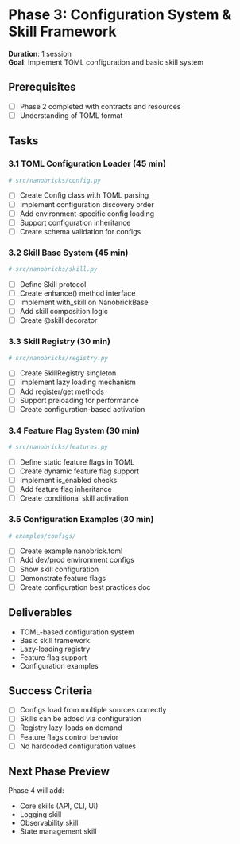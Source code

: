 # Phase 3: Configuration System & Skill Framework

**Duration**: 1 session  
**Goal**: Implement TOML configuration and basic skill system

## Prerequisites

- [ ] Phase 2 completed with contracts and resources
- [ ] Understanding of TOML format

## Tasks

### 3.1 TOML Configuration Loader (45 min)

```python
# src/nanobricks/config.py
```

- [ ] Create Config class with TOML parsing
- [ ] Implement configuration discovery order
- [ ] Add environment-specific config loading
- [ ] Support configuration inheritance
- [ ] Create schema validation for configs

### 3.2 Skill Base System (45 min)

```python
# src/nanobricks/skill.py
```

- [ ] Define Skill protocol
- [ ] Create enhance() method interface
- [ ] Implement with_skill on NanobrickBase
- [ ] Add skill composition logic
- [ ] Create @skill decorator

### 3.3 Skill Registry (30 min)

```python
# src/nanobricks/registry.py
```

- [ ] Create SkillRegistry singleton
- [ ] Implement lazy loading mechanism
- [ ] Add register/get methods
- [ ] Support preloading for performance
- [ ] Create configuration-based activation

### 3.4 Feature Flag System (30 min)

```python
# src/nanobricks/features.py
```

- [ ] Define static feature flags in TOML
- [ ] Create dynamic feature flag support
- [ ] Implement is_enabled checks
- [ ] Add feature flag inheritance
- [ ] Create conditional skill activation

### 3.5 Configuration Examples (30 min)

```toml
# examples/configs/
```

- [ ] Create example nanobrick.toml
- [ ] Add dev/prod environment configs
- [ ] Show skill configuration
- [ ] Demonstrate feature flags
- [ ] Create configuration best practices doc

## Deliverables

- TOML-based configuration system
- Basic skill framework
- Lazy-loading registry
- Feature flag support
- Configuration examples

## Success Criteria

- [ ] Configs load from multiple sources correctly
- [ ] Skills can be added via configuration
- [ ] Registry lazy-loads on demand
- [ ] Feature flags control behavior
- [ ] No hardcoded configuration values

## Next Phase Preview

Phase 4 will add:

- Core skills (API, CLI, UI)
- Logging skill
- Observability skill
- State management skill
